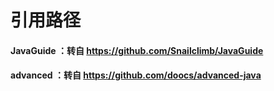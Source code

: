 # 引用路径
#### JavaGuide ：转自 https://github.com/Snailclimb/JavaGuide
#### advanced ：转自 https://github.com/doocs/advanced-java